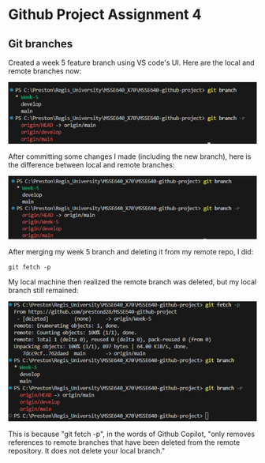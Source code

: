 # Github Project Assignment 4
## Git branches

Created a week 5 feature branch using VS code's UI. Here are the local and remote branches now:

![Git branches](Gitbranches1.png)

After committing some changes I made (including the new branch), here is the difference between local and remote branches:

![Git branches](Gitbranches2.png)

After merging my week 5 branch and deleting it from my remote repo, I did:

```
git fetch -p
```

My local machine then realized the remote branch was deleted, but my local branch still remained:

![Git branches](Gitbranches3.png)

This is because "git fetch -p", in the words of Github Copilot, "only removes references to remote branches that have been deleted from the remote repository. It does not delete your local branch."